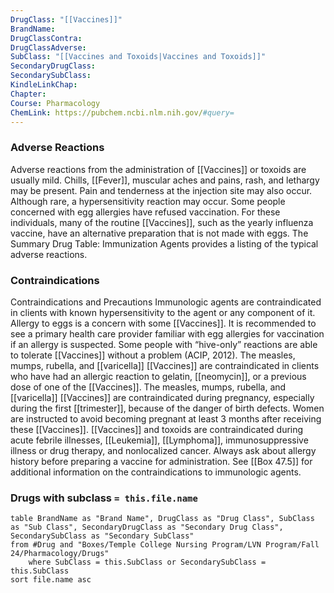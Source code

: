 ```yaml
---
DrugClass: "[[Vaccines]]"
BrandName: 
DrugClassContra: 
DrugClassAdverse: 
SubClass: "[[Vaccines and Toxoids|Vaccines and Toxoids]]"
SecondaryDrugClass: 
SecondarySubClass: 
KindleLinkChap: 
Chapter: 
Course: Pharmacology
ChemLink: https://pubchem.ncbi.nlm.nih.gov/#query=
---
```

### Adverse Reactions 
Adverse reactions from the administration of [[Vaccines]] or toxoids are usually mild. Chills, [[Fever]], muscular aches and pains, rash, and lethargy may be present. Pain and tenderness at the injection site may also occur. Although rare, a hypersensitivity reaction may occur. Some people concerned with egg allergies have refused vaccination. For these individuals, many of the routine [[Vaccines]], such as the yearly influenza vaccine, have an alternative preparation that is not made with eggs. The Summary Drug Table: Immunization Agents provides a listing of the typical adverse reactions. 

### Contraindications
Contraindications and Precautions Immunologic agents are contraindicated in clients with known hypersensitivity to the agent or any component of it. Allergy to eggs is a concern with some [[Vaccines]]. It is recommended to see a primary health care provider familiar with egg allergies for vaccination if an allergy is suspected. Some people with “hive-only” reactions are able to tolerate [[Vaccines]] without a problem (ACIP, 2012). The measles, mumps, rubella, and [[varicella]] [[Vaccines]] are contraindicated in clients who have had an allergic reaction to gelatin, [[neomycin]], or a previous dose of one of the [[Vaccines]]. The measles, mumps, rubella, and [[varicella]] [[Vaccines]] are contraindicated during pregnancy, especially during the first [[trimester]], because of the danger of birth defects. Women are instructed to avoid becoming pregnant at least 3 months after receiving these [[Vaccines]]. [[Vaccines]] and toxoids are contraindicated during acute febrile illnesses, [[Leukemia]], [[Lymphoma]], immunosuppressive illness or drug therapy, and nonlocalized cancer. Always ask about allergy history before preparing a vaccine for administration. See [[Box 47.5]] for additional information on the contraindications to immunologic agents.

### Drugs with subclass `= this.file.name`
```dataview
table BrandName as "Brand Name", DrugClass as "Drug Class", SubClass as "Sub Class", SecondaryDrugClass as "Secondary Drug Class", SecondarySubClass as "Secondary SubClass"
from #Drug and "Boxes/Temple College Nursing Program/LVN Program/Fall 24/Pharmacology/Drugs" 
	where SubClass = this.SubClass or SecondarySubClass = this.SubClass
sort file.name asc
```

